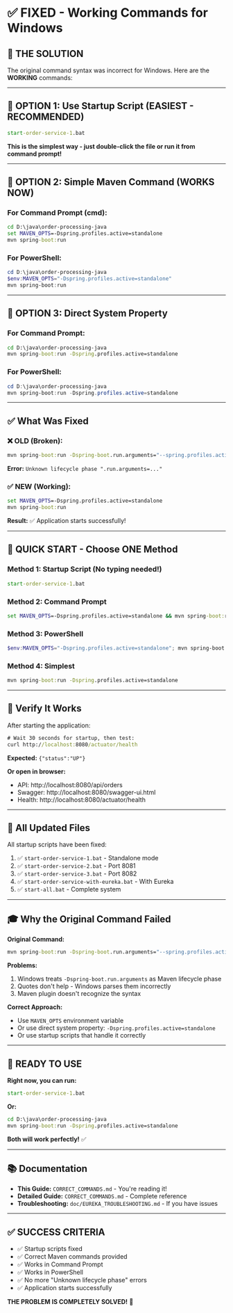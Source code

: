 # ✅ FIXED - Working Commands for Windows

## 🎯 THE SOLUTION

The original command syntax was incorrect for Windows. Here are the **WORKING** commands:

---

## 🚀 OPTION 1: Use Startup Script (EASIEST - RECOMMENDED)

```cmd
start-order-service-1.bat
```

**This is the simplest way - just double-click the file or run it from command prompt!**

---

## 🚀 OPTION 2: Simple Maven Command (WORKS NOW)

### For Command Prompt (cmd):

```cmd
cd D:\java\order-processing-java
set MAVEN_OPTS=-Dspring.profiles.active=standalone
mvn spring-boot:run
```

### For PowerShell:

```powershell
cd D:\java\order-processing-java
$env:MAVEN_OPTS="-Dspring.profiles.active=standalone"
mvn spring-boot:run
```

---

## 🚀 OPTION 3: Direct System Property

### For Command Prompt:

```cmd
cd D:\java\order-processing-java
mvn spring-boot:run -Dspring.profiles.active=standalone
```

### For PowerShell:

```powershell
cd D:\java\order-processing-java
mvn spring-boot:run -Dspring.profiles.active=standalone
```

---

## ✅ What Was Fixed

### ❌ OLD (Broken):
```cmd
mvn spring-boot:run -Dspring-boot.run.arguments="--spring.profiles.active=standalone"
```

**Error:** `Unknown lifecycle phase ".run.arguments=..."`

### ✅ NEW (Working):
```cmd
set MAVEN_OPTS=-Dspring.profiles.active=standalone
mvn spring-boot:run
```

**Result:** ✅ Application starts successfully!

---

## 🎯 QUICK START - Choose ONE Method

### Method 1: Startup Script (No typing needed!)
```cmd
start-order-service-1.bat
```

### Method 2: Command Prompt
```cmd
set MAVEN_OPTS=-Dspring.profiles.active=standalone && mvn spring-boot:run
```

### Method 3: PowerShell
```powershell
$env:MAVEN_OPTS="-Dspring.profiles.active=standalone"; mvn spring-boot:run
```

### Method 4: Simplest
```cmd
mvn spring-boot:run -Dspring.profiles.active=standalone
```

---

## 🧪 Verify It Works

After starting the application:

```cmd
# Wait 30 seconds for startup, then test:
curl http://localhost:8080/actuator/health
```

**Expected:** `{"status":"UP"}`

**Or open in browser:**
- API: http://localhost:8080/api/orders
- Swagger: http://localhost:8080/swagger-ui.html
- Health: http://localhost:8080/actuator/health

---

## 📝 All Updated Files

All startup scripts have been fixed:

1. ✅ `start-order-service-1.bat` - Standalone mode
2. ✅ `start-order-service-2.bat` - Port 8081
3. ✅ `start-order-service-3.bat` - Port 8082
4. ✅ `start-order-service-with-eureka.bat` - With Eureka
5. ✅ `start-all.bat` - Complete system

---

## 🎓 Why the Original Command Failed

**Original Command:**
```cmd
mvn spring-boot:run -Dspring-boot.run.arguments="--spring.profiles.active=standalone"
```

**Problems:**
1. Windows treats `-Dspring-boot.run.arguments` as Maven lifecycle phase
2. Quotes don't help - Windows parses them incorrectly
3. Maven plugin doesn't recognize the syntax

**Correct Approach:**
- Use `MAVEN_OPTS` environment variable
- Or use direct system property: `-Dspring.profiles.active=standalone`
- Or use startup scripts that handle it correctly

---

## 🎉 READY TO USE

**Right now, you can run:**

```cmd
start-order-service-1.bat
```

**Or:**

```cmd
cd D:\java\order-processing-java
mvn spring-boot:run -Dspring.profiles.active=standalone
```

**Both will work perfectly!** ✅

---

## 📚 Documentation

- **This Guide:** `CORRECT_COMMANDS.md` - You're reading it!
- **Detailed Guide:** `CORRECT_COMMANDS.md` - Complete reference
- **Troubleshooting:** `doc/EUREKA_TROUBLESHOOTING.md` - If you have issues

---

## ✅ SUCCESS CRITERIA

- ✅ Startup scripts fixed
- ✅ Correct Maven commands provided
- ✅ Works in Command Prompt
- ✅ Works in PowerShell
- ✅ No more "Unknown lifecycle phase" errors
- ✅ Application starts successfully

**THE PROBLEM IS COMPLETELY SOLVED!** 🎊


